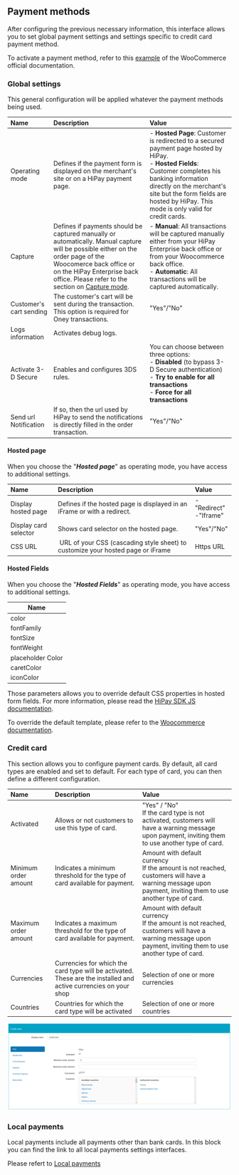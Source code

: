 ## Payment methods

After configuring the previous necessary information, this interface allows you to set 
global payment settings and settings specific to credit card payment method.

To activate a payment method, refer to this [example](https://docs.woocommerce.com/document/cheque/#section-1) of the WooCommerce official documentation.

### Global settings

This general configuration will be applied whatever the payment methods being used.

 | Name        | Description | Value |
 |:------------|:------------|:-----|
 | Operating mode | Defines if the payment form is displayed on the merchant's site or on a HiPay payment page. | - **Hosted Page**: Customer is redirected to a secured payment page hosted by HiPay. </br> - **Hosted Fields**: Customer completes his banking information directly on the merchant's site but the form fields are hosted by HiPay. This mode is only valid for credit cards. |
 | Capture        | Defines if payments should be captured manually or automatically. Manual capture will be possible either on the order page of the Woocomerce back office or on the HiPay Enterprise back office. Please refer to the section on [Capture mode](#Capture).  | - **Manual**: All transactions will be captured manually either from your HiPay Enterprise back office or from your Woocommerce back office. <br /> - **Automatic**: All transactions will be captured automatically.
 |  Customer's cart sending             | The customer's cart will be sent during the transaction. This option is required for Oney transactions.|"Yes"/"No"|
 | Logs information | Activates debug logs.  ||
 |  Activate 3-D Secure | Enables and configures 3DS rules. | You can choose between three options: <br /> - **Disabled** (to bypass 3-D Secure authentication) <br /> - **Try to enable for all transactions** <br /> - **Force for all transactions**|
 |  Send url Notification | If so, then the url used by HiPay to send the notifications is directly filled in the order transaction. | "Yes"/"No" |

#### Hosted page

When you choose the "**_Hosted page_**" as operating mode, you have access to additional settings.

   | Name               | Description | Value |
 |:------------|:------------|:-----|
 | Display hosted page      | Defines if the hosted page is displayed in an iFrame or with a redirect. | -"Redirect" <br /> -"Iframe"
 | Display card selector    | Shows card selector on the hosted page.| "Yes"/"No"
 | CSS URL                  | URL of your CSS (cascading style sheet) to customize your hosted page or iFrame | Https URL


#### Hosted Fields

When you choose the "**_Hosted Fields_**"  as operating mode, you have access to additional settings.

|  Name    |
|----------|
|  color    |
|  fontFamily |
| fontSize | 
| fontWeight |
| placeholder Color|
| caretColor |
| iconColor |

Those parameters allows you to override default CSS properties in hosted form fields.
For more information, please read the  [ HiPay SDK JS documentation](https://developer.hipay.com/doc/hipay-enterprise-sdk-js_3/Reference/).

To override the default template, please refer to the [Woocommerce documentation](https://docs.woocommerce.com/document/template-structure/). 

### Credit card

This section allows you to configure payment cards.
By default, all card types are enabled and set to default.
For each type of card, you can then define a different configuration.

   | Name               | Description | Value |
 |:------------|:------------|:-----|
 | Activated                     | Allows or not customers to use this type of card.   |"Yes" / "No" <br /> If the card type is not activated, customers will have a warning message upon payment, inviting them to use another type of card.
 | Minimum order amount          | Indicates a minimum threshold for the type of card available for payment.| Amount with default currency <br /> If the amount is not reached, customers will have a warning message upon payment, inviting them to use another type of card.|
 | Maximum order amount    | Indicates a maximum threshold for the type of card available for payment.| Amount with default currency <br /> If the amount is not reached, customers will have a warning message upon payment, inviting them to use another type of card. |
 |  Currencies             | Currencies for which the card type will be activated. These are the installed and active currencies on your shop | Selection of one or more currencies|
 |  Countries        |Countries for which the card type will be activated   |Selection of one or more countries|

![legend](images/card-configuration.png)

### Local payments

Local payments include all payments other than bank cards.
In this block you can find the link to all local payments settings interfaces.

Please refert to [Local payments](#local-payment-methods-configuration)


